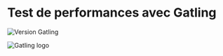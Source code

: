 # Test de performances avec Gatling

![Version Gatling]([https://img.shields.io/badge/Gatling-v3.10.5-orange?style=plastic&logo=gatling])

![Gatling logo]([http://url/to/img.png](https://cdn.worldvectorlogo.com/logos/gatling.svg))
